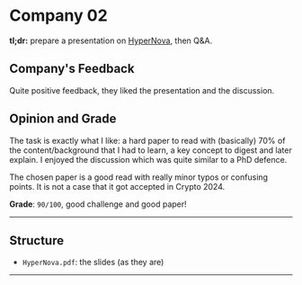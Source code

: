 # Company 02

**tl;dr:** prepare a presentation on
	[HyperNova](https://eprint.iacr.org/archive/2023/573/20230804:213731), then Q&A.



## Company's Feedback

Quite positive feedback, they liked the presentation and the discussion.



## Opinion and Grade

The task is exactly what I like: a hard paper to read with (basically) 70% of the content/background
	that I had to learn, a key concept to digest and later explain.
I enjoyed the discussion which was quite similar to a PhD defence.

The chosen paper is a good read with really minor typos or confusing points.
It is not a case that it got accepted in Crypto 2024.


**Grade**: `90/100`, good challenge and good paper!


---

## Structure

+ `HyperNova.pdf`: the slides (as they are)

---
